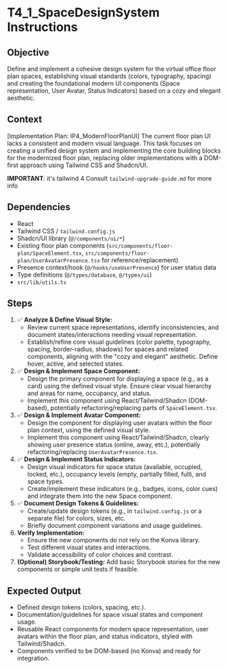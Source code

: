 # T4_1_SpaceDesignSystem Instructions

## Objective
Define and implement a cohesive design system for the virtual office floor plan spaces, establishing visual standards (colors, typography, spacing) and creating the foundational modern UI components (Space representation, User Avatar, Status Indicators) based on a cozy and elegant aesthetic.

## Context
[Implementation Plan: IP4_ModernFloorPlanUI]
The current floor plan UI lacks a consistent and modern visual language. This task focuses on creating a unified design system and implementing the core building blocks for the modernized floor plan, replacing older implementations with a DOM-first approach using Tailwind CSS and Shadcn/UI.

**IMPORTANT**: it's tailwind 4 Consult `tailwind-upgrade-guide.md` for more info

## Dependencies
- React
- Tailwind CSS / `tailwind.config.js` 
- Shadcn/UI library (`@/components/ui/*`)
- Existing floor plan components (`src/components/floor-plan/SpaceElement.tsx`, `src/components/floor-plan/UserAvatarPresence.tsx` for reference/replacement)
- Presence context/hook (`@/hooks/useUserPresence`) for user status data
- Type definitions (`@/types/database`, `@/types/ui`)
- `src/lib/utils.ts`

## Steps
1.  ✅ **Analyze & Define Visual Style:**
    - Review current space representations, identify inconsistencies, and document states/interactions needing visual representation.
    - Establish/refine core visual guidelines (color palette, typography, spacing, border-radius, shadows) for spaces and related components, aligning with the "cozy and elegant" aesthetic. Define hover, active, and selected states.
2.  ✅ **Design & Implement Space Component:**
    - Design the primary component for displaying a space (e.g., as a card) using the defined visual style. Ensure clear visual hierarchy and areas for name, occupancy, and status.
    - Implement this component using React/Tailwind/Shadcn (DOM-based), potentially refactoring/replacing parts of `SpaceElement.tsx`.
3.  ✅ **Design & Implement Avatar Component:**
    - Design the component for displaying user avatars within the floor plan context, using the defined visual style.
    - Implement this component using React/Tailwind/Shadcn, clearly showing user presence status (online, away, etc.), potentially refactoring/replacing `UserAvatarPresence.tsx`.
4.  ✅ **Design & Implement Status Indicators:**
    - Design visual indicators for space status (available, occupied, locked, etc.), occupancy levels (empty, partially filled, full), and space types.
    - Create/implement these indicators (e.g., badges, icons, color cues) and integrate them into the new Space component.
5.  ✅ **Document Design Tokens & Guidelines:**
    - Create/update design tokens (e.g., in `tailwind.config.js` or a separate file) for colors, sizes, etc.
    - Briefly document component variations and usage guidelines.
6.  **Verify Implementation:**
    - Ensure the new components do not rely on the Konva library.
    - Test different visual states and interactions.
    - Validate accessibility of color choices and contrast.
7.  **(Optional) Storybook/Testing:** Add basic Storybook stories for the new components or simple unit tests if feasible.

## Expected Output
- Defined design tokens (colors, spacing, etc.).
- Documentation/guidelines for space visual states and component usage.
- Reusable React components for modern space representation, user avatars within the floor plan, and status indicators, styled with Tailwind/Shadcn.
- Components verified to be DOM-based (no Konva) and ready for integration.
